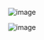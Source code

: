 ![image](https://github.com/user-attachments/assets/9919f7d2-53e3-4865-bdb9-a8895bdc1686)

![image](https://github.com/user-attachments/assets/201ac0f8-05d9-4aca-82e0-554873a719dd)
